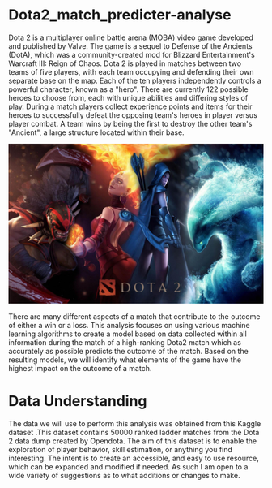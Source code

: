 # Dota2_match_predicter-analyse

Dota 2 is a multiplayer online battle arena (MOBA) video game developed and published by Valve. The game is a sequel to Defense of the Ancients (DotA), which was a community-created mod for Blizzard Entertainment's Warcraft III: Reign of Chaos. Dota 2 is played in matches between two teams of five players, with each team occupying and defending their own separate base on the map. Each of the ten players independently controls a powerful character, known as a "hero". There are currently 122 possible heroes to choose from, each with unique abilities and differing styles of play. During a match players collect experience points and items for their heroes to successfully defeat the opposing team's heroes in player versus player combat. A team wins by being the first to destroy the other team's "Ancient", a large structure located within their base.

![jpg](d2.jpg)

There are many different aspects of a match that contribute to the outcome of either a win or a loss. This analysis focuses on using various machine learning algorithms to create a model based on data collected within all information during the match of a high-ranking Dota2 match which as accurately as possible predicts the outcome of the match. Based on the resulting models, we will identify what elements of the game have the highest impact on the outcome of a match.

# Data Understanding
The data we will use to perform this analysis was obtained from this Kaggle dataset .This dataset contains 50000 ranked ladder matches from the Dota 2 data dump created by Opendota. 
The aim of this dataset is to enable the exploration of player behavior, skill estimation, or anything you find interesting. The intent is to create an accessible, and easy to use resource, which can be expanded and modified if needed. As such I am open to a wide variety of suggestions as to what additions or changes to make.

